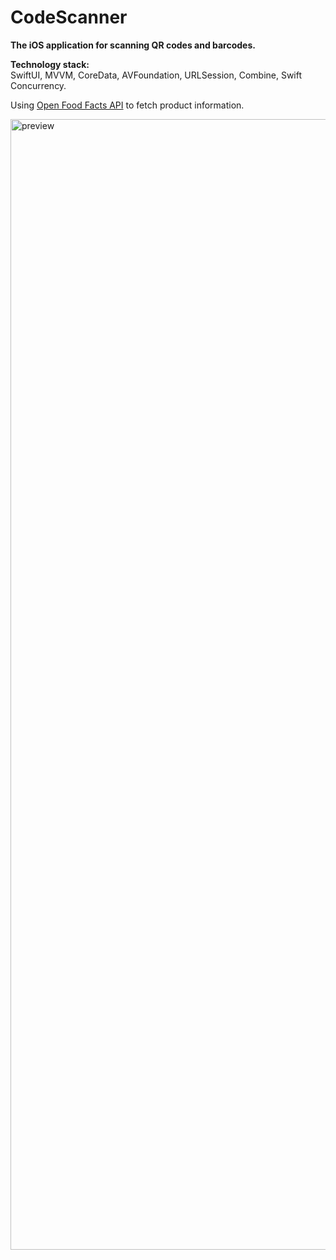 # CodeScanner
**The iOS application for scanning QR codes and barcodes.**

**Technology stack:**\
SwiftUI, MVVM, CoreData, AVFoundation, URLSession, Combine,
Swift Concurrency.

Using [Open Food Facts API](https://world.openfoodfacts.org) to fetch product information.

<img width="3657" height="1809" alt="preview" src="https://github.com/user-attachments/assets/fd987614-e3f7-4832-ba33-e17519cde792" />


